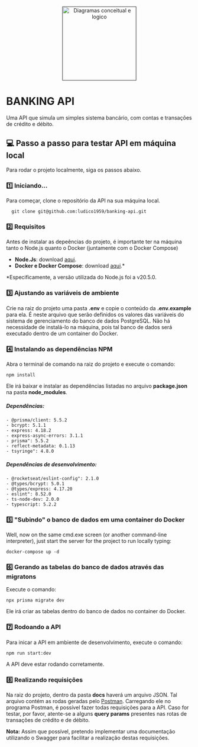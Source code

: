 <p align="center">
  <a href="" target="blank"><img src="[https://yt3.ggpht.com/ytc/AKedOLS6jhin7CrQpWfsbRRwFVS1rvOJqPUwHYGCSypL=s900-c-k-c0x00ffffff-no-rj](https://raw.githubusercontent.com/ludico1959/banking-api/develop/diagrams.png)" height="200" alt="Diagramas conceitual e logico" /></a>
</p>

# BANKING API

Uma API que simula um simples sistema bancário, com contas e transações de crédito e débito.

## 💻 Passo a passo para testar API em máquina local

Para rodar o projeto localmente, siga os passos abaixo. 

### 1️⃣ Iniciando...

Para começar, clone o repositório da API na sua máquina local.
```
  git clone git@github.com:ludico1959/banking-api.git
```

### 2️⃣ Requisitos

Antes de instalar as depeências do projeto, é importante ter na máquina tanto o Node.js quanto o Docker (juntamente com o Docker Compose)

* **Node.Js**: download [aqui](https://nodejs.org/en/download).
* **Docker e Docker Compose**: download [aqui](https://docs.docker.com/get-docker/).*

*Especificamente, a versão utilizada do Node.js foi a v20.5.0. 


### 3️⃣ Ajustando as variáveis de ambiente

Crie na raiz do projeto uma pasta **.env** e copie o conteúdo da **.env.example** para ela. É neste arquivo que serão definidos os valores das variáveis do sistema de gerenciamento do banco de dados PostgreSQL. Não há necessidade de instalá-lo na máquina, pois tal banco de dados será executado dentro de um container do Docker.


### 4️⃣ Instalando as dependências NPM

Abra o terminal de comando na raiz do projeto e execute o comando:

```
npm install
```

Ele irá baixar e instalar as dependências listadas no arquivo **package.json** na pasta **node_modules**.

##### Dependências: 
    - @prisma/client: 5.5.2
    - bcrypt: 5.1.1
    - express: 4.18.2
    - express-async-errors: 3.1.1
    - prisma": 5.5.2
    - reflect-metadata: 0.1.13
    - tsyringe": 4.8.0

##### Dependências de desenvolvimento: 
    - @rocketseat/eslint-config": 2.1.0
    - @types/bcrypt: 5.0.1
    - @types/express: 4.17.20
    - eslint": 8.52.0
    - ts-node-dev: 2.0.0
    - typescript: 5.2.2


### 5️⃣ "Subindo" o banco de dados em uma container do Docker 

Well, now on the same cmd.exe screen (or another command-line interpreter), just start the server for the project to run locally typing:

```
docker-compose up -d
```

### 6️⃣ Gerando as tabelas do banco de dados através das migratons

Execute o comando:

```
npx prisma migrate dev
```
Ele irá criar as tabelas dentro do banco de dados no container do Docker.

### 7️⃣ Rodoando a API

Para inicar a API em ambiente de desenvolvimento, execute o comando:
```
npm run start:dev
```
A API deve estar rodando corretamente.

### 8️⃣ Realizando requisições

Na raiz do projeto, dentro da pasta **docs** haverá um arquivo JSON.
Tal arquivo contém as rodas geradas pelo [Postman](https://www.postman.com/downloads/). Carregando ele no programa Postman, é possível fazer todas requisições para a API.
Caso for testar, por favor, atente-se a alguns **query params** presentes nas rotas de transações de crédito e de débito.

**Nota:** Assim que possível, pretendo implementar uma documentação utilizando o Swagger para facilitar a realização destas requisições.
